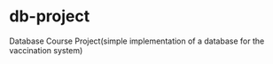 # db-project
Database Course Project(simple implementation of a database for the vaccination system)
